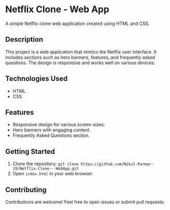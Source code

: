 # Netflix Clone - Web App

A simple Netflix clone web application created using HTML and CSS.

## Description

This project is a web application that mimics the Netflix user interface. It includes sections such as hero banners, features, and frequently asked questions. The design is responsive and works well on various devices.

## Technologies Used

- HTML
- CSS

## Features

- Responsive design for various screen sizes.
- Hero banners with engaging content.
- Frequently Asked Questions section.

## Getting Started

1. Clone the repository: `git clone https://github.com/Nikul-Parmar-19/Netflix-Clone---WebApp.git`
2. Open `index.html` in your web browser.

## Contributing

Contributions are welcome! Feel free to open issues or submit pull requests.

